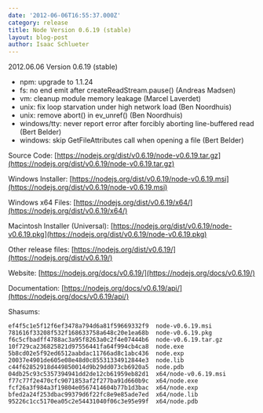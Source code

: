 ```yaml
---
date: '2012-06-06T16:55:37.000Z'
category: release
title: Node Version 0.6.19 (stable)
layout: blog-post
author: Isaac Schlueter
---
```


2012.06.06 Version 0.6.19 (stable)

- npm: upgrade to 1.1.24
- fs: no end emit after createReadStream.pause() (Andreas Madsen)
- vm: cleanup module memory leakage (Marcel Laverdet)
- unix: fix loop starvation under high network load (Ben Noordhuis)
- unix: remove abort() in ev_unref() (Ben Noordhuis)
- windows/tty: never report error after forcibly aborting line-buffered read (Bert Belder)
- windows: skip GetFileAttributes call when opening a file (Bert Belder)

Source Code: [https://nodejs.org/dist/v0.6.19/node-v0.6.19.tar.gz](https://nodejs.org/dist/v0.6.19/node-v0.6.19.tar.gz)

Windows Installer: [https://nodejs.org/dist/v0.6.19/node-v0.6.19.msi](https://nodejs.org/dist/v0.6.19/node-v0.6.19.msi)

Windows x64 Files: [https://nodejs.org/dist/v0.6.19/x64/](https://nodejs.org/dist/v0.6.19/x64/)

Macintosh Installer (Universal): [https://nodejs.org/dist/v0.6.19/node-v0.6.19.pkg](https://nodejs.org/dist/v0.6.19/node-v0.6.19.pkg)

Other release files: [https://nodejs.org/dist/v0.6.19/](https://nodejs.org/dist/v0.6.19/)

Website: [https://nodejs.org/docs/v0.6.19/](https://nodejs.org/docs/v0.6.19/)

Documentation: [https://nodejs.org/docs/v0.6.19/api/](https://nodejs.org/docs/v0.6.19/api/)

Shasums:

```
ef4f5c1e5f12f6ef3478a794d6a81f59669332f9  node-v0.6.19.msi
781616f33208f532f168633758a648c20e1ea68b  node-v0.6.19.pkg
f6c5cfbadff4788ac3a95f8263a0c2f4e07444b6  node-v0.6.19.tar.gz
10f729ca236825821d97556441fa64f994cb4ca8  node.exe
5b8cd02e5f92ed6512aabdac11766ad8c1abc436  node.exp
20037e4901de605e08e48d0c85531334912844e3  node.lib
c44f62852918d449850014d9b29dd073cb6920a5  node.pdb
04db25c93c5357394941dd2de12cb61959eb82d1  x64/node-v0.6.19.msi
f77c77f2e470cfc9071853af2f277ba91d660b9c  x64/node.exe
fcf26a3f984a3f19804e0567414604b77b1d3bac  x64/node.exp
bfed2a24f253dbac99379d6f22fc8e9e85ade7ed  x64/node.lib
95226c1cc5170ea05c2e54431040f06c3e95e99f  x64/node.pdb
```
